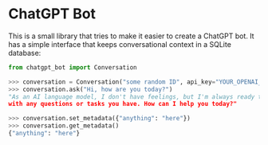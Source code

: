 ChatGPT Bot
===========

This is a small library that tries to make it easier to create a ChatGPT bot. It has
a simple interface that keeps conversational context in a SQLite database:

```python
from chatgpt_bot import Conversation

>>> conversation = Conversation("some random ID", api_key="YOUR_OPENAI_API_KEY")
>>> conversation.ask("Hi, how are you today?")
"As an AI language model, I don't have feelings, but I'm always ready to assist you
with any questions or tasks you have. How can I help you today?"

>>> conversation.set_metadata({"anything": "here"})
>>> conversation.get_metadata()
{"anything": "here"}
```

